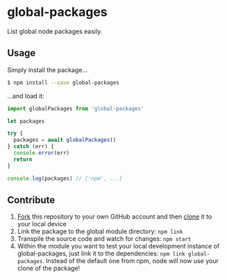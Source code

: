 # global-packages

List global node packages easily.

## Usage

Simply install the package...

```bash
$ npm install --save global-packages
```

...and load it:

```js
import globalPackages from 'global-packages'

let packages

try {
  packages = await globalPackages()
} catch (err) {
  console.error(err)
  return
}

console.log(packages) // ['npm', ...]
```

## Contribute

1. [Fork](https://help.github.com/articles/fork-a-repo/) this repository to your own GitHub account and then [clone](https://help.github.com/articles/cloning-a-repository/) it to your local device
2. Link the package to the global module directory: `npm link`
3. Transpile the source code and watch for changes: `npm start`
4. Within the module you want to test your local development instance of global-packages, just link it to the dependencies: `npm link global-packages`. Instead of the default one from npm, node will now use your clone of the package!
